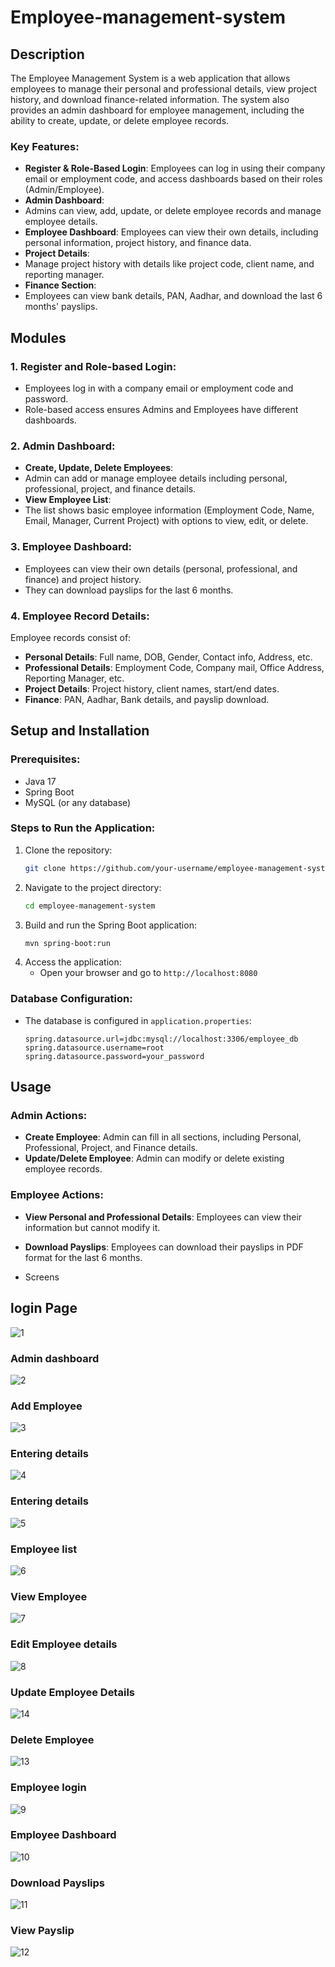
# Employee-management-system
## Description
The Employee Management System is a web application that allows employees to manage their personal and professional details, view project history, and download finance-related information. The system also provides an admin dashboard for employee management, including the ability to create, update, or delete employee records.

### Key Features:
- **Register & Role-Based Login**: Employees can log in using their company email or employment code, and access dashboards based on their roles (Admin/Employee).
- **Admin Dashboard**:
- Admins can view, add, update, or delete employee records and manage employee details.
- **Employee Dashboard**: Employees can view their own details, including personal information, project history, and finance data.
- **Project Details**:
-  Manage project history with details like project code, client name, and reporting manager.
- **Finance Section**:
- Employees can view bank details, PAN, Aadhar, and download the last 6 months' payslips.
## Modules

### 1. Register and Role-based Login:
- Employees log in with a company email or employment code and password.
- Role-based access ensures Admins and Employees have different dashboards.

### 2. Admin Dashboard:
- **Create, Update, Delete Employees**:
-  Admin can add or manage employee details including personal, professional, project, and finance details.
- **View Employee List**:
- The list shows basic employee information (Employment Code, Name, Email, Manager, Current Project) with options to view, edit, or delete.

### 3. Employee Dashboard:
- Employees can view their own details (personal, professional, and finance) and project history.
- They can download payslips for the last 6 months.

### 4. Employee Record Details:
Employee records consist of:
- **Personal Details**: Full name, DOB, Gender, Contact info, Address, etc.
- **Professional Details**: Employment Code, Company mail, Office Address, Reporting Manager, etc.
- **Project Details**: Project history, client names, start/end dates.
- **Finance**: PAN, Aadhar, Bank details, and payslip download.

## Setup and Installation

### Prerequisites:
- Java 17
- Spring Boot
- MySQL (or any database)

### Steps to Run the Application:
1. Clone the repository:
   ```bash
   git clone https://github.com/your-username/employee-management-system.git
   ```
2. Navigate to the project directory:
   ```bash
   cd employee-management-system
   ```
3. Build and run the Spring Boot application:
   ```bash
   mvn spring-boot:run
   ```
4. Access the application:
   - Open your browser and go to `http://localhost:8080`

### Database Configuration:
- The database is configured in `application.properties`:
   ```properties
   spring.datasource.url=jdbc:mysql://localhost:3306/employee_db
   spring.datasource.username=root
   spring.datasource.password=your_password
   ```
## Usage

### Admin Actions:
- **Create Employee**: Admin can fill in all sections, including Personal, Professional, Project, and Finance details.
- **Update/Delete Employee**: Admin can modify or delete existing employee records.

### Employee Actions:
- **View Personal and Professional Details**: Employees can view their information but cannot modify it.
- **Download Payslips**: Employees can download their payslips in PDF format for the last 6 months.

- Screens
 ## login Page
  ![1](https://github.com/user-attachments/assets/3fa7208a-c696-4294-a260-ac5ca5cd9d91)
 ### Admin dashboard
 ![2](https://github.com/user-attachments/assets/b9a847aa-04f8-4949-813f-356aaa65a1b9)
 ### Add Employee
 ![3](https://github.com/user-attachments/assets/ff934ae7-95f7-4da5-ad45-1d194b9e21b1)
 ### Entering details
 ![4](https://github.com/user-attachments/assets/790d3fac-556e-4415-9d95-dda09d0c3fe6)
 ### Entering details
![5](https://github.com/user-attachments/assets/aa36ad11-6662-4940-bc45-0d4e58a843b8)
### Employee list
![6](https://github.com/user-attachments/assets/8bc23efc-b8e6-4dbf-a0f0-ef10ca102355)
### View Employee
![7](https://github.com/user-attachments/assets/40f6c688-1f9b-4743-b116-4870e596b46a)
### Edit Employee details
![8](https://github.com/user-attachments/assets/8511c134-ea60-49f7-8d05-53bd2f843c9d)
### Update Employee Details
![14](https://github.com/user-attachments/assets/f4b02e41-a730-4a8f-b095-9756d7b6143c)
### Delete Employee
 ![13](https://github.com/user-attachments/assets/9d6f8d05-9488-4991-b501-c91476c64835)
### Employee login
![9](https://github.com/user-attachments/assets/e9ae4a8d-3924-4e23-9fa5-c1ab2a6ecfb5)
### Employee Dashboard
![10](https://github.com/user-attachments/assets/7b5049e4-b467-47fc-8615-a7a6decb8229)
### Download Payslips
![11](https://github.com/user-attachments/assets/6795c72e-1dd9-4116-bdca-7fed53f22773)
### View Payslip
![12](https://github.com/user-attachments/assets/54017daf-435c-4450-8c2d-0a8c7b649aef)










